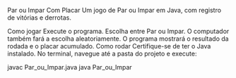 Par ou Impar Com Placar
Um jogo de Par ou Impar em Java, com registro de vitórias e derrotas.

Como jogar
Execute o programa.
Escolha entre Par ou Impar.
O computador também fará a escolha aleatoriamente.
O programa mostrará o resultado da rodada e o placar acumulado.
Como rodar
Certifique-se de ter o Java instalado. No terminal, navegue até a pasta do projeto e execute:

javac Par_ou_Impar.java
java Par_ou_Impar
